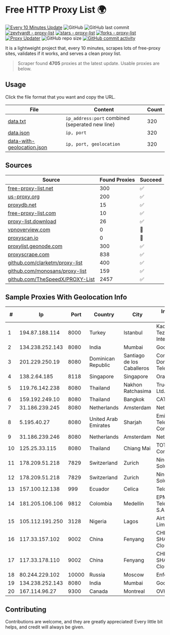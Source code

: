 
# Free HTTP Proxy List 🌍

[![Every 10 Minutes Update](https://github.com/mertguvencli/http-proxy-list/actions/workflows/main.yml/badge.svg?branch=main)](https://github.com/mertguvencli/http-proxy-list/actions/workflows/main.yml)
![GitHub](https://img.shields.io/github/license/mertguvencli/http-proxy-list)
![GitHub last commit](https://img.shields.io/github/last-commit/mertguvencli/http-proxy-list)
[![zevtyardt - proxy-list](https://img.shields.io/static/v1?label=zevtyardt&message=proxy-list&color=blue&logo=github)](https://github.com/zevtyardt/proxy-list "Go to GitHub repo")
[![stars - proxy-list](https://img.shields.io/github/stars/zevtyardt/proxy-list?style=social)](https://github.com/zevtyardt/proxy-list)
[![forks - proxy-list](https://img.shields.io/github/forks/zevtyardt/proxy-list?style=social)](https://github.com/zevtyardt/proxy-list)
[![Proxy Updater](https://github.com/zevtyardt/proxy-list/workflows/Proxy%20Updater/badge.svg)](https://github.com/zevtyardt/proxy-list/actions?query=workflow:"Proxy+Updater")
![GitHub repo size](https://img.shields.io/github/repo-size/zevtyardt/proxy-list)
[![GitHub commit activity](https://img.shields.io/github/commit-activity/m/zevtyardt/proxy-list?logo=commits)](https://github.com/zevtyardt/proxy-list/commits/main)

It is a lightweight project that, every 10 minutes, scrapes lots of free-proxy sites, validates if it works, and serves a clean proxy list.

> Scraper found **4705** proxies at the latest update. Usable proxies are below.

## Usage

Click the file format that you want and copy the URL.

|File|Content|Count|
|----|-------|-----|
|[data.txt](https://raw.githubusercontent.com/mertguvencli/http-proxy-list/main/proxy-list/data.txt)|`ip_address:port` combined (seperated new line)|320|
|[data.json](https://raw.githubusercontent.com/mertguvencli/http-proxy-list/main/proxy-list/data.json)|`ip, port`|320|
|[data-with-geolocation.json](https://raw.githubusercontent.com/mertguvencli/http-proxy-list/main/proxy-list/data-with-geolocation.json)|`ip, port, geolocation`|320|

## Sources

|Source|Found Proxies|Succeed|
|------|-------------|-------|
|[free-proxy-list.net](https://free-proxy-list.net)|300|✅|
|[us-proxy.org](https://www.us-proxy.org)|200|✅|
|[proxydb.net](http://proxydb.net)|15|✅|
|[free-proxy-list.com](https://free-proxy-list.com/?page=&port=&type%5B%5D=http&type%5B%5D=https&up_time=0&search=Search)|10|✅|
|[proxy-list.download](https://www.proxy-list.download/HTTP)|26|✅|
|[vpnoverview.com](https://vpnoverview.com/privacy/anonymous-browsing/free-proxy-servers)|0|🚫|
|[proxyscan.io](https://www.proxyscan.io)|0|🚫|
|[proxylist.geonode.com](https://proxylist.geonode.com/api/proxy-list?limit=300&page=1&sort_by=lastChecked&sort_type=desc&protocols=http,https)|300|✅|
|[proxyscrape.com](https://api.proxyscrape.com/v2/?request=displayproxies&protocol=http&timeout=10000&country=all&ssl=all&anonymity=all)|838|✅|
|[github.com/clarketm/proxy-list](https://raw.githubusercontent.com/clarketm/proxy-list/master/proxy-list-raw.txt)|400|✅|
|[github.com/monosans/proxy-list](https://raw.githubusercontent.com/monosans/proxy-list/main/proxies/http.txt)|159|✅|
|[github.com/TheSpeedX/PROXY-List](https://raw.githubusercontent.com/TheSpeedX/PROXY-List/master/http.txt)|2457|✅|


## Sample Proxies With Geolocation Info

|#|Ip|Port|Country|City|Internet Service Provider|
|-|--|----|-------|----|-------------------------|
|1|194.87.188.114|8000|Turkey|Istanbul|Kadir Huseyin Tezcan Nosspeed Internet Teknolojileri|
|2|134.238.252.143|8080|India|Mumbai|Google LLC|
|3|201.229.250.19|8080|Dominican Republic|Santiago de los Caballeros|Compañía Dominicana de Teléfonos S. A.|
|4|138.2.64.185|8118|Singapore|Singapore|Oracle Corporation|
|5|119.76.142.238|8080|Thailand|Nakhon Ratchasima|True Internet Co., Ltd.|
|6|159.192.249.10|8080|Thailand|Bangkok|CAT-BB|
|7|31.186.239.245|8080|Netherlands|Amsterdam|NetSkope Inc|
|8|5.195.40.27|8080|United Arab Emirates|Sharjah|Emirates Telecommunications Corporation|
|9|31.186.239.246|8080|Netherlands|Amsterdam|NetSkope Inc|
|10|125.25.33.115|8080|Thailand|Chiang Mai|TOT Public Company Limited|
|11|178.209.51.218|7829|Switzerland|Zurich|Nine Internet Solutions AG|
|12|178.209.51.218|7829|Switzerland|Zurich|Nine Internet Solutions AG|
|13|157.100.12.138|999|Ecuador|Celica|Telconet S.A|
|14|181.205.106.106|9812|Colombia|Medellín|EPM Telecomunicaciones S.A. E.S.P.|
|15|105.112.191.250|3128|Nigeria|Lagos|Airtel Networks Limited|
|16|117.33.157.102|9002|China|Fenyang|CHINANET SHAANXI province Cloud Base network|
|17|117.33.178.110|9002|China|Fenyang|CHINANET SHAANXI province Cloud Base network|
|18|80.244.229.102|10000|Russia|Moscow|Enforta-MSK|
|19|134.238.252.143|8080|India|Mumbai|Google LLC|
|20|167.114.96.27|9300|Canada|Montreal|OVH SAS|



## Contributing

Contributions are welcome, and they are greatly appreciated! Every
little bit helps, and credit will always be given.


